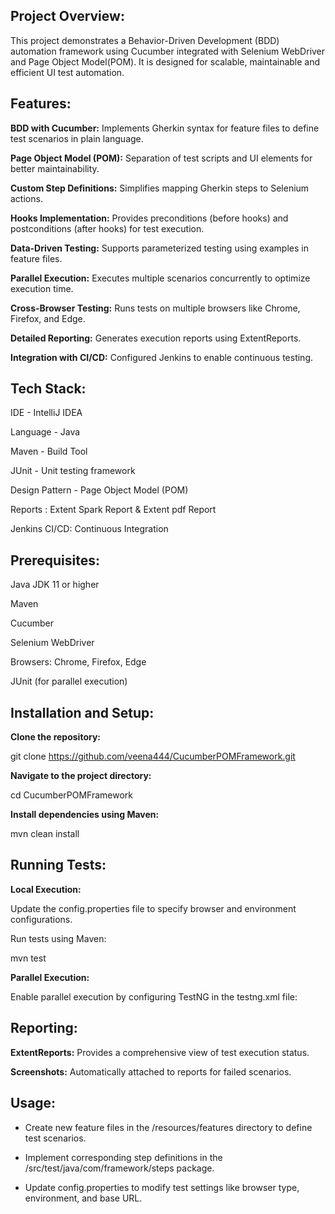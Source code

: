 ## Project Overview: 

This project demonstrates a Behavior-Driven Development (BDD) automation framework using Cucumber integrated with Selenium WebDriver and Page Object Model(POM).
It is designed for scalable, maintainable and efficient UI test automation.


## Features:

**BDD with Cucumber:** Implements Gherkin syntax for feature files to define test scenarios in plain language.

**Page Object Model (POM):** Separation of test scripts and UI elements for better maintainability.

**Custom Step Definitions:** Simplifies mapping Gherkin steps to Selenium actions.

**Hooks Implementation:** Provides preconditions (before hooks) and postconditions (after hooks) for test execution.

**Data-Driven Testing:** Supports parameterized testing using examples in feature files.

**Parallel Execution:** Executes multiple scenarios concurrently to optimize execution time.

**Cross-Browser Testing:** Runs tests on multiple browsers like Chrome, Firefox, and Edge.

**Detailed Reporting:** Generates execution reports using ExtentReports.

**Integration with CI/CD:** Configured Jenkins to enable continuous testing.


## Tech Stack:

IDE - IntelliJ IDEA

Language - Java

Maven - Build Tool

JUnit - Unit testing framework

Design Pattern - Page Object Model (POM)

Reports : Extent Spark Report & Extent pdf Report

Jenkins CI/CD: Continuous Integration

## Prerequisites:

Java JDK 11 or higher

Maven

Cucumber

Selenium WebDriver

Browsers: Chrome, Firefox, Edge

JUnit (for parallel execution)


## Installation and Setup:

**Clone the repository:**

git clone https://github.com/veena444/CucumberPOMFramework.git

**Navigate to the project directory:**

cd CucumberPOMFramework

**Install dependencies using Maven:**

mvn clean install


## Running Tests:

**Local Execution:**

Update the config.properties file to specify browser and environment configurations.

Run tests using Maven:

mvn test

**Parallel Execution:**

Enable parallel execution by configuring TestNG in the testng.xml file:

<suite name="TestSuite" parallel="classes" thread-count="4">



## Reporting:

**ExtentReports:** Provides a comprehensive view of test execution status.

**Screenshots:** Automatically attached to reports for failed scenarios.


## Usage:

* Create new feature files in the /resources/features directory to define test scenarios.

* Implement corresponding step definitions in the /src/test/java/com/framework/steps package.

* Update config.properties to modify test settings like browser type, environment, and base URL.
